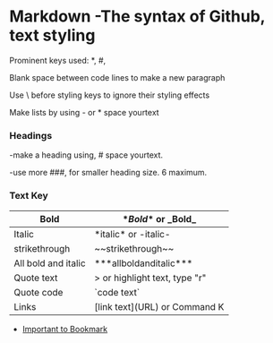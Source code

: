 # Markdown -The syntax of Github, text styling

  Prominent keys used: \*, \#, 
  
  Blank space between code lines to make a new paragraph 
  
  Use \ before styling keys to ignore their styling effects
  
  Make lists by using - or \* space yourtext
  

### Headings 
 -make a heading using, \# space yourtext.
 
 -use more ###, for smaller heading size. 6 maximum.
 
 
 ### Text Key
 Bold | \**Bold** or \_Bold_
 ----- | -----
 Italic | \*italic* or \-italic-
 strikethrough | \~~strikethrough~~
 All bold and italic | \*\*\*allboldanditalic\*\*\*
 Quote text | \> or highlight text, type "r"
 Quote code | \`code text\`
 Links | \[link text](URL) or Command K
  
  
 * [Important to Bookmark](https://docs.github.com/en/github/writing-on-github/basic-writing-and-formatting-syntax)
  

  
  
  
  
  
